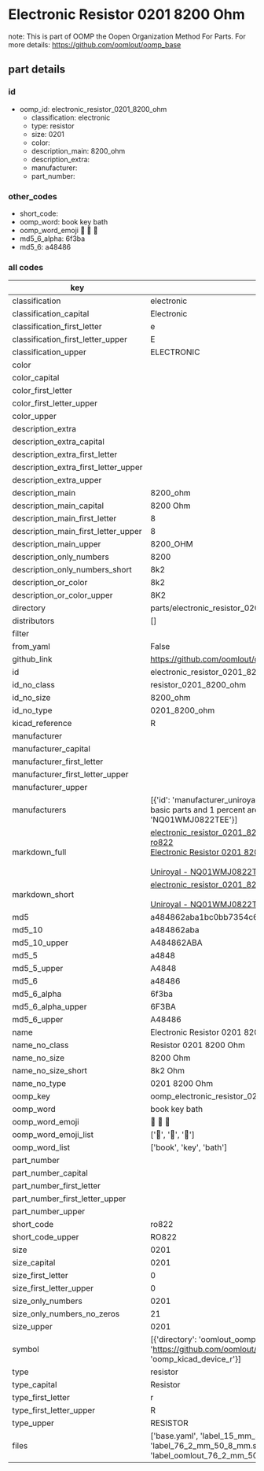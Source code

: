 # Electronic Resistor 0201 8200 Ohm  

note: This is part of OOMP the Oopen Organization Method For Parts. For more details: https://github.com/oomlout/oomp_base

##  part details





### id
* oomp_id: electronic_resistor_0201_8200_ohm
  * classification: electronic
  * type: resistor
  * size: 0201
  * color: 
  * description_main: 8200_ohm
  * description_extra: 
  * manufacturer: 
  * part_number: 

### other_codes
* short_code: 
* oomp_word: book key bath
* oomp_word_emoji :book: :key: :bath:
* md5_6_alpha: 6f3ba
* md5_6: a48486

### all codes 
| key | value |  
| --- | --- |  
| classification | electronic |  
| classification_capital | Electronic |  
| classification_first_letter | e |  
| classification_first_letter_upper | E |  
| classification_upper | ELECTRONIC |  
| color |  |  
| color_capital |  |  
| color_first_letter |  |  
| color_first_letter_upper |  |  
| color_upper |  |  
| description_extra |  |  
| description_extra_capital |  |  
| description_extra_first_letter |  |  
| description_extra_first_letter_upper |  |  
| description_extra_upper |  |  
| description_main | 8200_ohm |  
| description_main_capital | 8200 Ohm |  
| description_main_first_letter | 8 |  
| description_main_first_letter_upper | 8 |  
| description_main_upper | 8200_OHM |  
| description_only_numbers | 8200 |  
| description_only_numbers_short | 8k2 |  
| description_or_color | 8k2 |  
| description_or_color_upper | 8K2 |  
| directory | parts/electronic_resistor_0201_8200_ohm |  
| distributors | [] |  
| filter |  |  
| from_yaml | False |  
| github_link | https://github.com/oomlout/oomlout_oomp_part_src/tree/main/parts/electronic_resistor_0201_8200_ohm/working |  
| id | electronic_resistor_0201_8200_ohm |  
| id_no_class | resistor_0201_8200_ohm |  
| id_no_size | 8200_ohm |  
| id_no_type | 0201_8200_ohm |  
| kicad_reference | R |  
| manufacturer |  |  
| manufacturer_capital |  |  
| manufacturer_first_letter |  |  
| manufacturer_first_letter_upper |  |  
| manufacturer_upper |  |  
| manufacturers | [{'id': 'manufacturer_uniroyal', 'link': '', 'name': 'Uniroyal', 'note': {'reason': 'did this one first, but not in jlc pcb basic parts and 1 percent are and they are the same price', 'reason_short': 'not in jlc basic parts'}, 'part_number': 'NQ01WMJ0822TEE'}] |  
| markdown_full | [electronic_resistor_0201_8200_ohm](https://github.com/oomlout/oomlout_oomp_part_src/tree/main/parts/electronic_resistor_0201_8200_ohm/working)<br>[ro822](https://github.com/oomlout/oomlout_oomp_part_src/tree/main/parts/electronic_resistor_0201_8200_ohm/working)<br>[Electronic Resistor 0201 8200 Ohm](https://github.com/oomlout/oomlout_oomp_part_src/tree/main/parts/electronic_resistor_0201_8200_ohm/working)<br><br>[Uniroyal - NQ01WMJ0822TEE- not in jlc basic parts]() [(L)  ](https://www.lcsc.com/search?q=NQ01WMJ0822TEE)[(D)  ](https://www.digikey.com/en/products?keywords=NQ01WMJ0822TEE)[(M)  ](https://www.mouser.com/Search/Refine?Keyword=NQ01WMJ0822TEE)[(N)  ](https://www.newark.com/search?st=NQ01WMJ0822TEE)[(SZ)  ](https://so.szlcsc.com/global.html?k=NQ01WMJ0822TEE)<br> |  
| markdown_short | [electronic_resistor_0201_8200_ohm](https://github.com/oomlout/oomlout_oomp_part_src/tree/main/parts/electronic_resistor_0201_8200_ohm/working)<br><br>[Uniroyal - NQ01WMJ0822TEE- not in jlc basic parts]() |  
| md5 | a484862aba1bc0bb7354c64c5faefbb0 |  
| md5_10 | a484862aba |  
| md5_10_upper | A484862ABA |  
| md5_5 | a4848 |  
| md5_5_upper | A4848 |  
| md5_6 | a48486 |  
| md5_6_alpha | 6f3ba |  
| md5_6_alpha_upper | 6F3BA |  
| md5_6_upper | A48486 |  
| name | Electronic Resistor 0201 8200 Ohm |  
| name_no_class | Resistor 0201 8200 Ohm |  
| name_no_size | 8200 Ohm |  
| name_no_size_short | 8k2 Ohm |  
| name_no_type | 0201 8200 Ohm |  
| oomp_key | oomp_electronic_resistor_0201_8200_ohm |  
| oomp_word | book key bath |  
| oomp_word_emoji | :book: :key: :bath: |  
| oomp_word_emoji_list | [':book:', ':key:', ':bath:'] |  
| oomp_word_list | ['book', 'key', 'bath'] |  
| part_number |  |  
| part_number_capital |  |  
| part_number_first_letter |  |  
| part_number_first_letter_upper |  |  
| part_number_upper |  |  
| short_code | ro822 |  
| short_code_upper | RO822 |  
| size | 0201 |  
| size_capital | 0201 |  
| size_first_letter | 0 |  
| size_first_letter_upper | 0 |  
| size_only_numbers | 0201 |  
| size_only_numbers_no_zeros | 21 |  
| size_upper | 0201 |  
| symbol | [{'directory': 'oomlout_oomp_symbol_bot/symbols/kicad_device_r//working/working.kicad_sym', 'index': 0, 'link': 'https://github.com/oomlout/oomlout_oomp_symbol_bot/tree/main/symbols/kicad_device_r', 'oomp_key': 'oomp_kicad_device_r'}] |  
| type | resistor |  
| type_capital | Resistor |  
| type_first_letter | r |  
| type_first_letter_upper | R |  
| type_upper | RESISTOR |  
| files | ['base.yaml', 'label_15_mm_30_mm.pdf', 'label_15_mm_30_mm.svg', 'label_76_2_mm_50_8_mm.pdf', 'label_76_2_mm_50_8_mm.svg', 'label_oomlout_76_2_mm_50_8_mm.pdf', 'label_oomlout_76_2_mm_50_8_mm.svg', 'readme.md', 'working.json', 'working.yaml'] |  
